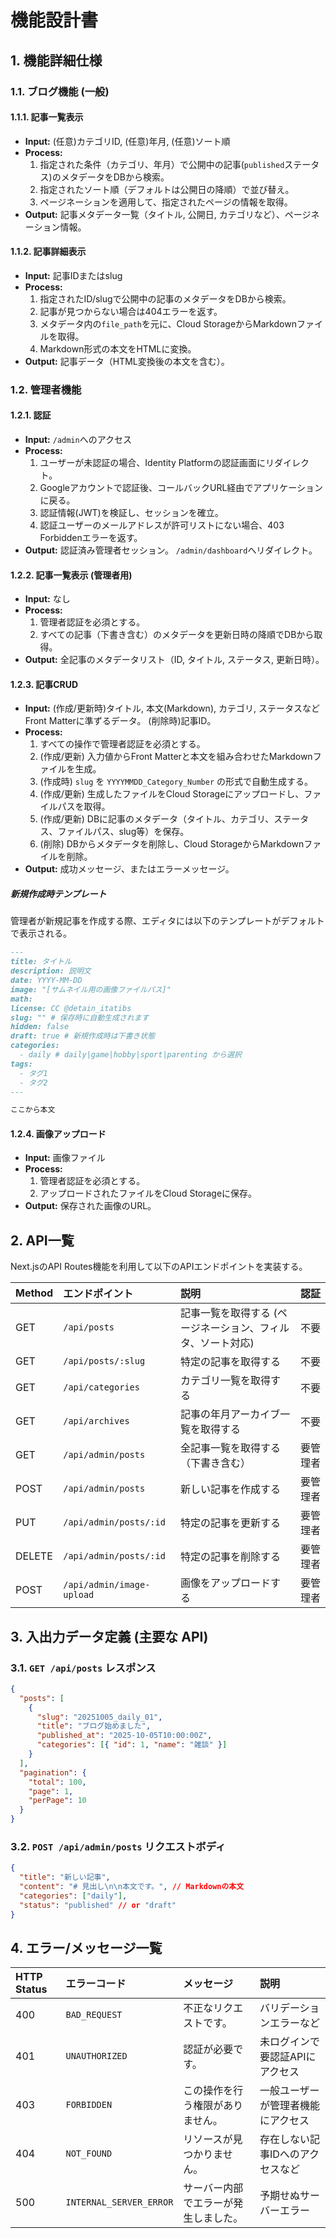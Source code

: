 # 機能設計書

## 1. 機能詳細仕様

### 1.1. ブログ機能 (一般)

#### 1.1.1. 記事一覧表示
- **Input:** (任意)カテゴリID, (任意)年月, (任意)ソート順
- **Process:**
  1. 指定された条件（カテゴリ、年月）で公開中の記事(`published`ステータス)のメタデータをDBから検索。
  2. 指定されたソート順（デフォルトは公開日の降順）で並び替え。
  3. ページネーションを適用して、指定されたページの情報を取得。
- **Output:** 記事メタデータ一覧（タイトル, 公開日, カテゴリなど）、ページネーション情報。

#### 1.1.2. 記事詳細表示
- **Input:** 記事IDまたはslug
- **Process:**
  1. 指定されたID/slugで公開中の記事のメタデータをDBから検索。
  2. 記事が見つからない場合は404エラーを返す。
  3. メタデータ内の`file_path`を元に、Cloud StorageからMarkdownファイルを取得。
  4. Markdown形式の本文をHTMLに変換。
- **Output:** 記事データ（HTML変換後の本文を含む）。

### 1.2. 管理者機能

#### 1.2.1. 認証
- **Input:** `/admin`へのアクセス
- **Process:**
  1. ユーザーが未認証の場合、Identity Platformの認証画面にリダイレクト。
  2. Googleアカウントで認証後、コールバックURL経由でアプリケーションに戻る。
  3. 認証情報(JWT)を検証し、セッションを確立。
  4. 認証ユーザーのメールアドレスが許可リストにない場合、403 Forbiddenエラーを返す。
- **Output:** 認証済み管理者セッション。 `/admin/dashboard`へリダイレクト。

#### 1.2.2. 記事一覧表示 (管理者用)
- **Input:** なし
- **Process:**
  1. 管理者認証を必須とする。
  2. すべての記事（下書き含む）のメタデータを更新日時の降順でDBから取得。
- **Output:** 全記事のメタデータリスト（ID, タイトル, ステータス, 更新日時）。

#### 1.2.3. 記事CRUD
- **Input:** (作成/更新時)タイトル, 本文(Markdown), カテゴリ, ステータスなどFront Matterに準ずるデータ。 (削除時)記事ID。
- **Process:**
  1. すべての操作で管理者認証を必須とする。
  2. (作成/更新) 入力値からFront Matterと本文を組み合わせたMarkdownファイルを生成。
  3. (作成時) `slug` を `YYYYMMDD_Category_Number` の形式で自動生成する。
  4. (作成/更新) 生成したファイルをCloud Storageにアップロードし、ファイルパスを取得。
  5. (作成/更新) DBに記事のメタデータ（タイトル、カテゴリ、ステータス、ファイルパス、slug等）を保存。
  6. (削除) DBからメタデータを削除し、Cloud StorageからMarkdownファイルを削除。
- **Output:** 成功メッセージ、またはエラーメッセージ。

##### 新規作成時テンプレート
管理者が新規記事を作成する際、エディタには以下のテンプレートがデフォルトで表示される。

```markdown
---
title: タイトル
description: 説明文
date: YYYY-MM-DD
image: "[サムネイル用の画像ファイルパス]"
math:
license: CC @detain_itatibs
slug: "" # 保存時に自動生成されます
hidden: false
draft: true # 新規作成時は下書き状態
categories:
  - daily # daily|game|hobby|sport|parenting から選択
tags:
  - タグ1
  - タグ2
---

ここから本文
```

#### 1.2.4. 画像アップロード
- **Input:** 画像ファイル
- **Process:**
  1. 管理者認証を必須とする。
  2. アップロードされたファイルをCloud Storageに保存。
- **Output:** 保存された画像のURL。

## 2. API一覧

Next.jsのAPI Routes機能を利用して以下のAPIエンドポイントを実装する。

| Method | エンドポイント | 説明 | 認証 |
| :--- | :--- | :--- | :--- |
| GET | `/api/posts` | 記事一覧を取得する (ページネーション、フィルタ、ソート対応) | 不要 |
| GET | `/api/posts/:slug` | 特定の記事を取得する | 不要 |
| GET | `/api/categories` | カテゴリ一覧を取得する | 不要 |
| GET | `/api/archives` | 記事の年月アーカイブ一覧を取得する | 不要 |
| GET | `/api/admin/posts` | 全記事一覧を取得する（下書き含む） | 要管理者 |
| POST | `/api/admin/posts` | 新しい記事を作成する | 要管理者 |
| PUT | `/api/admin/posts/:id` | 特定の記事を更新する | 要管理者 |
| DELETE | `/api/admin/posts/:id` | 特定の記事を削除する | 要管理者 |
| POST | `/api/admin/image-upload` | 画像をアップロードする | 要管理者 |

## 3. 入出力データ定義 (主要な API)

### 3.1. `GET /api/posts` レスポンス
```json
{
  "posts": [
    {
      "slug": "20251005_daily_01",
      "title": "ブログ始めました",
      "published_at": "2025-10-05T10:00:00Z",
      "categories": [{ "id": 1, "name": "雑談" }]
    }
  ],
  "pagination": {
    "total": 100,
    "page": 1,
    "perPage": 10
  }
}
```

### 3.2. `POST /api/admin/posts` リクエストボディ
```json
{
  "title": "新しい記事",
  "content": "# 見出し\n\n本文です。", // Markdownの本文
  "categories": ["daily"],
  "status": "published" // or "draft"
}
```

## 4. エラー/メッセージ一覧

| HTTP Status | エラーコード | メッセージ | 説明 |
| :--- | :--- | :--- | :--- |
| 400 | `BAD_REQUEST` | 不正なリクエストです。 | バリデーションエラーなど |
| 401 | `UNAUTHORIZED` | 認証が必要です。 | 未ログインで要認証APIにアクセス |
| 403 | `FORBIDDEN` | この操作を行う権限がありません。 | 一般ユーザーが管理者機能にアクセス |
| 404 | `NOT_FOUND` | リソースが見つかりません。 | 存在しない記事IDへのアクセスなど |
| 500 | `INTERNAL_SERVER_ERROR` | サーバー内部でエラーが発生しました。 | 予期せぬサーバーエラー |